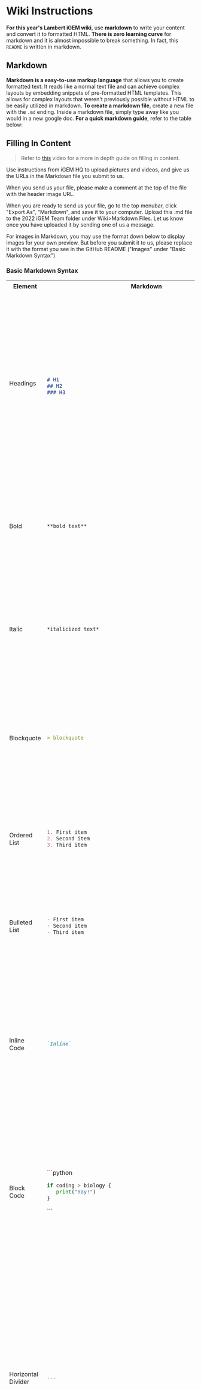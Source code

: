 # Wiki Instructions

**For this year's Lambert iGEM wiki**, use **markdown** to write your content and convert it to formatted HTML. **There is zero learning curve** for markdown and it is almost impossible to break something. In fact, this `README` is written in markdown.

## Markdown

**Markdown is a easy-to-use markup language** that allows you to create formatted text. It reads like a normal text file and can achieve complex layouts by embedding snippets of pre-formatted HTML templates. This allows for complex layouts that weren't previously possible without HTML to be easily utilized in markdown. **To create a markdown file**, create a new file with the `.md` ending. Inside a markdown file, simply type away like you would in a new google doc. **For a quick markdown guide**, refer to the table below:

## Filling In Content

> Refer to [this](https://www.youtube.com/watch?v=AdAHSMPQEUQ) video for a more in depth guide on filling in content.

Use instructions from iGEM HQ to upload pictures and videos, and give us the URLs in the Markdown file you submit to us.

When you send us your file, please make a comment at the top of the file with the header image URL.

[comment]: <> (This is how to write a comment)

When you are ready to send us your file, go to the top menubar, click "Export As", "Markdown", and save it to your computer. Upload this .md file to the 2022 iGEM Team folder under Wiki>Markdown Files. Let us know once you have uploaded it by sending one of us a message.

For images in Markdown, you may use the format down below to display images for your own preview. But before you submit it to us, please replace it with the format you see in the GitHub README ("Images" under "Basic Markdown Syntax")

### Basic Markdown Syntax

<table>
<tr>  
 
<th> Element </th>
<th> Markdown </th>
<th> Preview </th>
</tr>

<tr>
 
<td>

Headings

</td>

<td>
 
 ```markdown
 
 # H1
 ## H2
 ### H3
 ```

</td>

<td>
<img width="486" alt="Screen Shot 2022-07-02 at 12 33 04 AM" src="https://user-images.githubusercontent.com/61951438/176986601-ea070772-9e0c-4b0c-bb18-de1392cd2266.png">
</td>
 </tr>
 <tr>

<td>
 Bold
</td>
<td>
 
 ```markdown
 **bold text**
 ```
 
</td>
<td> 
<img width="265" alt="Screen Shot 2022-07-02 at 1 17 42 AM" src="https://user-images.githubusercontent.com/61951438/176987596-648cf905-30af-471a-a0b0-f6408a271a51.png">

</td>
 </tr>

<tr>
 
<td>
 Italic
</td>
<td>
 
 ```markdown
 *italicized text*
 ```
 
</td>

<td>
<img width="273" alt="Screen Shot 2022-07-02 at 1 18 21 AM" src="https://user-images.githubusercontent.com/61951438/176987610-4309feaf-bb26-44ad-814c-e0be839c79d2.png">

</td>

 </tr>
 
  <tr>
 
<td>
 Blockquote
</td>
<td>
 
 ```markdown
 > blockquote
 ```
 
</td>

<td>

<img width="296" alt="Screen Shot 2022-07-02 at 1 19 18 AM" src="https://user-images.githubusercontent.com/61951438/176987631-ed569805-b8f8-470b-94f6-1d689c7a72ed.png">

</td>

 </tr>
 
  <tr>
 
<td>
 Ordered List
</td>
<td>
 
 ```markdown
1. First item
2. Second item
3. Third item
 ```
 
</td>

<td>
<img width="230" alt="Screen Shot 2022-07-02 at 12 42 27 AM" src="https://user-images.githubusercontent.com/61951438/176986809-db331a77-c683-4f7a-91cd-39335e0171f6.png">
</td>
 </tr>
 
   <tr>
 
<td>
 Bulleted List
</td>
<td>
 
 ```markdown
- First item
- Second item
- Third item
 ```
 
</td>

<td>

<img width="224" alt="Screen Shot 2022-07-02 at 12 43 28 AM" src="https://user-images.githubusercontent.com/61951438/176986829-be54e4ab-be00-481b-b19f-195b0fd4f6e1.png">
</td>
 </tr>
 
 <tr>
<td>
 Inline Code
</td>
<td>

```markdown
`Inline`
```

</td>

<td>
<img width="394" alt="Screen Shot 2022-07-02 at 1 07 41 AM" src="https://user-images.githubusercontent.com/61951438/176987355-094d4a17-390f-410b-a479-7f4bdabf9448.png"></td>
</tr>
 
  <tr>
<td>
 Block Code
</td>
<td>
 
 
\```python
```python
if coding > biology {
   print("Yay!")
}
```
\```

</td>

<td>
<img width="383" alt="Screen Shot 2022-07-02 at 1 08 19 AM" src="https://user-images.githubusercontent.com/61951438/176987366-265f959a-98d4-4ec7-b4b8-4c4f552e2392.png">

</td>
</tr>
  <tr>
<td>
 Horizontal Divider
</td>
<td>
 
 ```markdown
---
```

</td>

<td>
<img width="599" alt="Screen Shot 2022-07-02 at 1 10 14 AM" src="https://user-images.githubusercontent.com/61951438/176987413-7c8f01fa-d1b8-4e40-b2f4-56a0d191d7b1.png">
</td>
</tr>

  <tr>
<td>
 Link
</td>
<td>
 
 ```markdown
[title](https://www.example.com)
```

</td>

<td>
<img width="291" alt="Screen Shot 2022-07-02 at 1 12 44 AM" src="https://user-images.githubusercontent.com/61951438/176987474-818708da-944e-4c18-915e-ec76d75e9432.png">
</td>
</tr>
 
   <tr>
<td>
 Image
</td>
<td>

```markdown
{% include image.html
source="www.linktotheimage.com/imageurl"
alt="this is an image"
caption="Figure 1. This is an image of Akshaya"
%}
```

</td>

<td>
<img width="505" alt="Screen Shot 2022-07-02 at 1 15 53 AM" src="https://user-images.githubusercontent.com/61951438/176987549-59bd6c06-2994-431e-9699-60ecfec440ac.png">
</td>
</tr>

 <tr>
<td>
 <b>Icon Header 1</b>
 
 Get the filterColor using [this link](https://angel-rs.github.io/css-color-filter-generator/)
 
</td>
<td>

```markdown
{% include iconHeader1.html
icon="icon.svg"
title="Here is a header"
filterColor="brightness(0) saturate(100%) invert(34%) sepia(97%)"
%}
```

</td>

<td>
<img width="387" alt="Screen Shot 2022-10-06 at 1 26 58 PM" src="https://user-images.githubusercontent.com/61951438/194379287-2ae1aa8c-32c1-47b2-ac3c-1677cbeb3047.png">

</td>
</tr>
 
 <tr>
<td>
 <b>Icon Header 2</b>
 
 Get the filterColor using [this link](https://angel-rs.github.io/css-color-filter-generator/)
 
</td>
<td>

```markdown
{% include iconHeader2.html
icon="icon.svg"
title="Here is a header"
filterColor="brightness(0) saturate(100%) invert(34%) sepia(97%)"
%}
```

</td>

<td>
<img width="387" alt="Screen Shot 2022-10-06 at 1 26 58 PM" src="https://user-images.githubusercontent.com/61951438/194379287-2ae1aa8c-32c1-47b2-ac3c-1677cbeb3047.png">

</td>
</tr>

<tr>
<td>
 <b>Change Color For Individual Texts</b>
 wrap the hex code for the part of the text u want a different color and change the hex.
 
</td>
<td>

```markdown
<span style="color:#ffffff">hi</span>
```

</td>

<td>

</td>
</tr>
 
</table>

**For a more detailed guide on markdown**, refer to [this page](https://github.com/adam-p/markdown-here/wiki/Markdown-Cheatsheet).

## Committee Colors

Each page on the wiki will use accent colors to match it's committee. The colors for each committee **have been finalized** and are shown below.

![Group 132](https://user-images.githubusercontent.com/61951438/194388498-4be4b6ee-61ba-41dc-9728-87c68ebe18e1.jpg)

## Custom Components Library

**Along with the basic markdown elements**, we have created a library of custom HTML layout templates that you can use in markdown to achieve complex layouts. **To use any of the HTML layout templates**, copy the code snippet of the layout you want to use and replace the filler content with your content. **If you can't find what you are looking** for in the templates already created below, contact the wiki team and we will create a custom layout template for you. **If you are looking for custom animations or graphics** on your page, contact the graphics committie.

<table>
<tr>  
 
<th> Code </th>
<th> Result </th>
</tr>

<tr>
<td>

### Icon Info Component

```html
{% include iconInfoComponent.html title="title" text="some text"
icon="www.linktotheimage.com/imageurl", filterColor="brightness(0)
saturate(100%) invert(34%) sepia(97%)" %}
```

</td>

<td>

<img width=1600 alt="Screen Shot 2022-06-28 at 7 34 42 PM" src="https://user-images.githubusercontent.com/61951438/176321499-81ca1e8f-8dd1-4146-b6c1-77865a7398ef.png">
</td>
</tr>

<tr>
<td>

### Fancy Paragraph

```html
{% include fancyParagraph.html title="My topic" text="this is a paragarph." %}
```

</td>

<td>
<img width="615" alt="Screen Shot 2022-10-08 at 4 08 34 PM" src="https://user-images.githubusercontent.com/61951438/194726108-dffd93de-740e-460e-aafa-3579f27e4665.png">

</td>
</tr>

<tr>
<td>

### Image Carousel

```html
{% include imageCarousel.html
images="https://static.igem.wiki/teams/4245/wiki/labsafety-1.jpg,
https://static.igem.wiki/teams/4245/wiki/labsafety-2.jpg,
https://static.igem.wiki/teams/4245/wiki/labsafety-3.jpg" caption="These are
caption." %}
```

</td>

<td>
<img width="688" alt="Screen Shot 2022-10-08 at 4 04 30 PM" src="https://user-images.githubusercontent.com/61951438/194725994-405af37a-5fb1-4f51-bcef-54a19169fee2.png">

</td>
</tr>

 <tr>
<td>

### Two Column Paragraph Component

```html
{% include twoColumnParagraphComponent.html column1Title="Title"
column1Text="some text" column2Title="Title" column2Text="some text" %}
```

</td>

<td>

<img width=1600 alt="Screen Shot 2022-06-28 at 7 34 42 PM" src="https://user-images.githubusercontent.com/61951438/176591857-b92df44d-2da4-4212-ad99-0efb9dff3da3.png">
</td>
</tr>
 
  <tr>
<td>

### Two Column Image Component

```html
{% include twoColumnImageComponent.html image1URL="imageurl.com"
image1Figure="Figure 1. an image" image2URL="imageurl.com" image2Figure="Figure
2. another image" %}
```

</td>

<td>

<img width=1600 alt="Screen Shot 2022-06-28 at 7 34 42 PM" src="https://user-images.githubusercontent.com/61951438/176594151-1a7eb206-b068-45df-9cfc-7dead8892cf7.png">
</td>
</tr>

 <tr>
<td>

### APA Citations

```html
{% include apasource.html source="Gupta, M. (2022, April 1). manasvi gupta
article.com" %}
```

</td>

<td>

<img width="1600" alt="Screen Shot 2022-09-23 at 1 34 35 PM" src="https://user-images.githubusercontent.com/61951438/192024944-3fe9b3cd-509f-4943-a6ff-4e7d289366cc.png">

  </td>
</tr>
 
 
<tr>
<th> To be added </th>
</tr>

<tr>
<td> Circular Ordered Lists </td>
</tr>

<tr>
<td> Image Carousel </td>
</tr>

<tr>
<td> Tables </td>
</tr>

<tr>
<td> Circular Ordered Lists </td>
</tr>

 </table>
